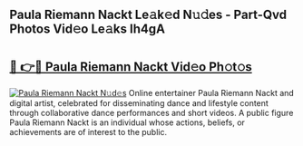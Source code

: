 ## Paula Riemann Nackt Le𝚊k𝚎d N𝚞𝚍es - Part-Qvd Photos Vid𝚎o Le𝚊ks Ih4gA

# <h2><a href="http://fbatvu.evod.top/?m=Paula+Riemann+Nackt">🔗 👉🔴 Paula Riemann Nackt Vid𝚎o Ph𝚘t𝚘s</a></h2>

[![Paula Riemann Nackt N𝚞d𝚎s](https://i.imgur.com/8V9OHl7.gif)](http://fbatvu.evod.top/?m=Paula+Riemann+Nackt)
Online entertainer Paula Riemann Nackt and digital artist, celebrated for disseminating dance and lifestyle content through collaborative dance performances and short videos. A public figure Paula Riemann Nackt is an individual whose actions, beliefs, or achievements are of interest to the public. 
